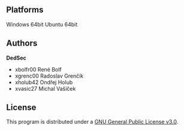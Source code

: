 Platforms
---------

Windows 64bit
Ubuntu 64bit

Authors
------

**DedSec**
- xbolfr00 René Bolf
- xgrenc00 Radoslav Grenčík
- xholub42 Ondřej Holub
- xvasic27 Michal Vašíček

License
-------

This program is distributed under a [GNU General Public License v3.0](LICENSE).
